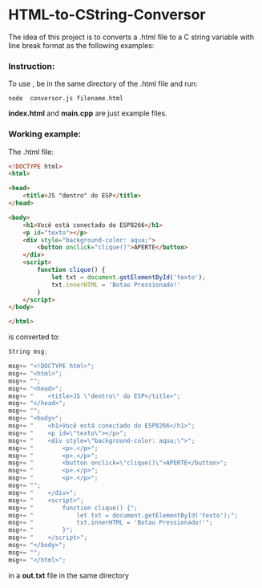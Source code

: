 # HTML-to-CString-Conversor

The idea of this project is to converts a .html file to a C string variable with line break format as the following examples:

### Instruction:

To use , be in the same directory of the .html file and run:
```
node  conversor.js filename.html
```

**index.html** and **main.cpp** are just example files. 

### Working example:

The .html file: 

```html
<!DOCTYPE html>
<html>

<head>
    <title>JS "dentro" do ESP</title>
</head>

<body>
    <h1>Você está conectado do ESP8266</h1>
    <p id="texto"></p>
    <div style="background-color: aqua;">
        <button onclick="clique()">APERTE</button>
    </div>
    <script>
        function clique() {
            let txt = document.getElementById('texto');
            txt.innerHTML = 'Botao Pressionado!'
        }
    </script>
</body>

</html>
```
is converted to: 

```cpp
String msg;

msg+= "<!DOCTYPE html>";
msg+= "<html>";
msg+= "";
msg+= "<head>";
msg+= "    <title>JS \"dentro\" do ESP</title>";
msg+= "</head>";
msg+= "";
msg+= "<body>";
msg+= "    <h1>Você está conectado do ESP8266</h1>";
msg+= "    <p id=\"texto\"></p>";
msg+= "    <div style=\"background-color: aqua;\">";
msg+= "        <p>.</p>";
msg+= "        <p>.</p>";
msg+= "        <button onclick=\"clique()\">APERTE</button>";
msg+= "        <p>.</p>";
msg+= "        <p>.</p>";
msg+= "";
msg+= "    </div>";
msg+= "    <script>";
msg+= "        function clique() {";
msg+= "            let txt = document.getElementById('texto');";
msg+= "            txt.innerHTML = 'Botao Pressionado!'";
msg+= "        }";
msg+= "    </script>";
msg+= "</body>";
msg+= "";
msg+= "</html>";
```

in a **out.txt** file in the same directory

